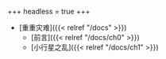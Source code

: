 +++
headless = true
+++

- [重重灾难]({{< relref "/docs" >}})
  - [前言]({{< relref "/docs/ch0" >}})
  - [小行星之乱]({{< relref "/docs/ch1" >}})
